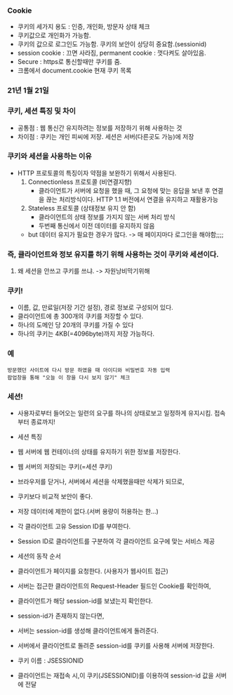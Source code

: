 ### Cookie

- 쿠키의 세가지 용도 : 인증, 개인화, 방문자 상태 체크
- 쿠키값으로 개인화가 가능함.
- 쿠키의 값으로 로그인도 가능함. 쿠키의 보안이 상당히 중요함.(sessionid)
- session cookie : 끄면 사라짐, permanent cookie : 껏다켜도 살아있음.
- Secure : https로 통신할때만 쿠키를 줌.
- 크롬에서 document.cookie 현재 쿠키 목록

### 21년 1월 21일

### 쿠키, 세션 특징 및 차이

- 공통점 : 웹 통신간 유지하려는 정보를 저장하기 위해 사용하는 것
- 차이점 : 쿠키는 개인 피씨에 저장. 세션은 서버(다른곳도 가능)에 저장

### 쿠키와 세션을 사용하는 이유

- HTTP 프로토콜의 특징이자 약점을 보완하기 위해서 사용된다.
  1. Connectionless 프로토콜 (비연결지향)
     - 클라이언트가 서버에 요청을 했을 때, 그 요청에 맞는 응답을 보낸 후 연결을 끊는 처리방식이다. HTTP 1.1 버전에서 연결을 유지하고 재활용가능
  2. Stateless 프로토콜 (상태정보 유지 안 함)
     - 클라이언트의 상태 정보를 가지지 않는 서버 처리 방식
     - 두번째 통신에서 이전 데이터를 유지하지 않음
  - but 데이터 유지가 필요한 경우가 많다. -> 매 페이지마다 로그인을 해야함;;;;

### 즉, 클라이언트와 정보 유지를 하기 위해 사용하는 것이 쿠키와 세션이다.

1. 왜 세션을 안쓰고 쿠키를 쓰냐. -> 자원낭비막기위해

### 쿠키!

- 이름, 값, 만료일(저장 기간 설정), 경로 정보로 구성되어 있다.
- 클라이언트에 총 300개의 쿠키를 저장할 수 있다.
- 하나의 도메인 당 20개의 쿠키를 가질 수 있다
- 하나의 쿠키는 4KB(=4096byte)까지 저장 가능하다.

### 예

```
방문했던 사이트에 다시 방문 하였을 때 아이디와 비밀번호 자동 입력
팝업창을 통해 "오늘 이 창을 다시 보지 않기" 체크

```

### 세션!

- 사용자로부터 들어오는 일련의 요구를 하나의 상태로보고 일정하게 유지시킴. 접속부터 종료까지!

- 세션 특징
- 웹 서버에 웹 컨테이너의 상태를 유지하기 위한 정보를 저장한다.
- 웹 서버의 저장되는 쿠키(=세션 쿠키)
- 브라우저를 닫거나, 서버에서 세션을 삭제했을때만 삭제가 되므로,
- 쿠키보다 비교적 보안이 좋다.
- 저장 데이터에 제한이 없다.(서버 용량이 허용하는 한...)
- 각 클라이언트 고유 Session ID를 부여한다.
- Session ID로 클라이언트를 구분하여 각 클라이언트 요구에 맞는 서비스 제공

- 세션의 동작 순서
- 클라이언트가 페이지를 요청한다. (사용자가 웹사이트 접근)
- 서버는 접근한 클라이언트의 Request-Header 필드인 Cookie를 확인하여,
- 클라이언트가 해당 session-id를 보냈는지 확인한다.
- session-id가 존재하지 않는다면,
- 서버는 session-id를 생성해 클라이언트에게 돌려준다.
- 서버에서 클라이언트로 돌려준 session-id를 쿠키를 사용해 서버에 저장한다.
- 쿠키 이름 : JSESSIONID
- 클라이언트는 재접속 시,이 쿠키(JSESSIONID)를 이용하여 session-id 값을 서버에 전달

